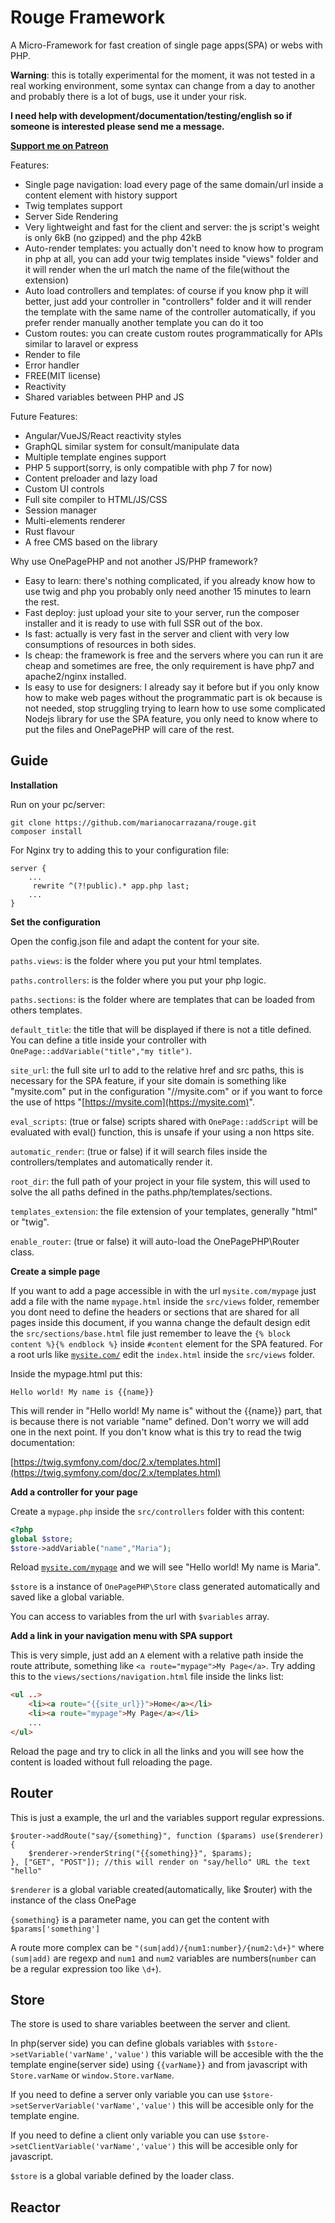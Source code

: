 # Rouge Framework

A Micro-Framework for fast creation of single page apps(SPA) or webs with PHP.

**Warning**: this is totally experimental for the moment, it was not tested in a real working environment, some syntax can change from a day to another and probably there is a lot of bugs, use it under your risk.

**I need help with development/documentation/testing/english so if someone is interested please send me a message.**

**[Support me on Patreon](https://www.patreon.com/marianofromlaruta)**

Features:

* Single page navigation: load every page of the same domain/url inside a content element with history support
* Twig templates support
* Server Side Rendering
* Very lightweight and fast for the client and server: the js script's weight is only 6kB (no gzipped) and the php 42kB
* Auto-render templates: you actually don't need to know how to program in php at all, you can add your twig templates inside "views" folder and it will render when the url match the name of the file(without the extension)
* Auto load controllers and templates: of course if you know php it will better, just add your controller in "controllers" folder and it will render the template with the same name of the controller automatically, if you prefer render manually another template you can do it too
* Custom routes: you can create custom routes programmatically for APIs similar to laravel or express
* Render to file
* Error handler
* FREE(MIT license)
* Reactivity
* Shared variables between PHP and JS

Future Features:

* Angular/VueJS/React reactivity styles
* GraphQL similar system for consult/manipulate data
* Multiple template engines support
* PHP 5 support(sorry, is only compatible with php 7 for now)
* Content preloader and lazy load
* Custom UI controls
* Full site compiler to HTML/JS/CSS
* Session manager
* Multi-elements renderer
* Rust flavour
* A free CMS based on the library

Why use OnePagePHP and not another JS/PHP framework?

* Easy to learn: there's nothing complicated, if you already know how to use twig and php you probably only need another 15 minutes to learn the rest.
* Fast deploy: just upload your site to your server, run the composer installer and it is ready to use with full SSR out of the box.
* Is fast: actually is very fast in the server and client with very low consumptions of resources in both sides.
* Is cheap: the framework is free and the servers where you can run it are cheap and sometimes are free, the only requirement is have php7 and apache2/nginx installed.
* Is easy to use for designers: I already say it before but if you only know how to make web pages without the programmatic part is ok because is not needed, stop struggling trying to learn how to use some complicated Nodejs library for use the SPA feature, you only need to know where to put the files and OnePagePHP will care of the rest.

## Guide

**Installation**

Run on your pc/server:

    git clone https://github.com/marianocarrazana/rouge.git
    composer install

For Nginx try to adding this to your configuration file:

    server {
        ...
         rewrite ^(?!public).* app.php last;
        ...
    }

**Set the configuration**

Open the config.json file and adapt the content for your site.

`paths.views`: is the folder where you put your html templates.

`paths.controllers`: is the folder where you put your php logic.

`paths.sections`: is the folder where are templates that can be loaded from others templates.

`default_title`: the title that will be displayed if there is not a title defined. You can define a title inside your controller with `OnePage::addVariable("title","my title")`.

`site_url`: the full site url to add to the relative href and src paths, this is necessary for the SPA feature, if your site domain is something like "mysite.com" put in the configuration "//mysite.com" or if you want to force the use of https "[https://mysite.com](https://mysite.com)".

`eval_scripts`: (true or false) scripts shared with `OnePage::addScript` will be evaluated with eval() function, this is unsafe if your using a non https site.

`automatic_render`: (true or false) if it will search files inside the controllers/templates and automatically render it.

`root_dir`: the full path of your project in your file system, this will used to solve the all paths defined in the paths.php/templates/sections.

`templates_extension`: the file extension of your templates, generally "html" or "twig".

`enable_router`: (true or false) it will auto-load the OnePagePHP\Router class.

**Create a simple page**

If you want to add a page accessible in with the url `mysite.com/mypage` just add a file with the name `mypage.html` inside the `src/views` folder, remember you dont need to define the headers or sections that are shared for all pages inside this document, if you wanna change the default design edit the `src/sections/base.html` file just remember to leave the `{% block content %}{% endblock %}` inside `#content` element for the SPA featured. For a root urls like [`mysite.com/`](https://mysite.com/) edit the `index.html` inside the `src/views` folder.

Inside the mypage.html put this:

    Hello world! My name is {{name}}

This will render in "Hello world! My name is" without the  {{name}} part, that is because there is not variable "name" defined. Don't worry we will add one in the next point. If you don't know what is this try to read the twig documentation:

[https://twig.symfony.com/doc/2.x/templates.html](https://twig.symfony.com/doc/2.x/templates.html)

**Add a controller for your page**

Create a `mypage.php` inside the `src/controllers` folder with this content:

```php
<?php
global $store;
$store->addVariable("name","Maria");
```


Reload [`mysite.com/mypage`](https://mysite.com/mypage) and we will see "Hello world! My name is Maria".

`$store` is a instance of `OnePagePHP\Store` class generated automatically and saved like a global variable.

You can access to variables from the url with `$variables` array.

**Add a link in your navigation menu with SPA support**

This is very simple, just add an `A` element with a relative path inside the route attribute, something like `<a route="mypage">My Page</a>`. Try adding this to the `views/sections/navigation.html` file inside the links list:

```html
<ul ..>
    <li><a route="{{site_url}}">Home</a></li>
    <li><a route="mypage">My Page</a></li>
    ...
</ul>
```


Reload the page and try to click in all the links and you will see how the content is loaded without full reloading the page.

## Router

This is just a example, the url and the variables support regular expressions.

    $router->addRoute("say/{something}", function ($params) use($renderer) {
        $renderer->renderString("{{something}}", $params);
    }, ["GET", "POST"]); //this will render on "say/hello" URL the text "hello"

`$renderer` is a global variable created(automatically, like $router) with the instance of the class OnePage

`{something}` is a parameter name, you  can get the content with `$params['something']`

A route more complex can be `"(sum|add)/{num1:number}/{num2:\d+}"` where `(sum|add)` are regexp and `num1` and `num2` variables are numbers(`number` can be a regular expression too like `\d+`).

## Store

The store is used to share variables beetween the server and client.

In php(server side) you can define globals variables with `$store->setVariable('varName','value')` this variable will be accesible with the the template engine(server side) using `{{varName}}` and from javascript with `Store.varName` or `window.Store.varName`.

If you need to define a server only variable you can use `$store->setServerVariable('varName','value')` this will be accesible only for the template engine.

If you need to define a client only variable you can use `$store->setClientVariable('varName','value')` this will be accesible only for javascript.

`$store` is a global variable defined by the loader class.

## Reactor

